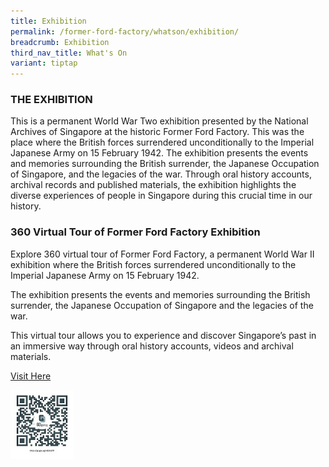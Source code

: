 ```yaml
---
title: Exhibition
permalink: /former-ford-factory/whatson/exhibition/
breadcrumb: Exhibition
third_nav_title: What's On
variant: tiptap
---
```

<h3>THE EXHIBITION</h3>
<p>This is a permanent World War Two exhibition presented by the National
Archives of Singapore at the historic Former Ford Factory. This was the
place where the British forces surrendered unconditionally to the Imperial
Japanese Army on 15 February 1942. The exhibition presents the events and
memories surrounding the British surrender, the Japanese Occupation of
Singapore, and the legacies of the war. Through oral history accounts,
archival records and published materials, the exhibition highlights the
diverse experiences of people in Singapore during this crucial time in
our history.</p>
<p></p>
<h3><strong>360 Virtual Tour of Former Ford Factory Exhibition</strong></h3>
<p></p>
<p>Explore 360 virtual tour of Former Ford Factory, a permanent World War
II exhibition where the British forces surrendered unconditionally to the
Imperial Japanese Army on 15 February 1942.</p>
<p>The exhibition presents the events and memories surrounding the British
surrender, the Japanese Occupation of Singapore and the legacies of the
war.</p>
<p>This virtual tour allows you to experience and discover Singapore’s past
in an immersive way through oral history accounts, videos and archival
materials.</p>
<p></p>
<p><a href="https://my.matterport.com/show/?m=WJfnmz7WMAT" rel="noopener noreferrer nofollow" target="_blank">Visit Here</a>
</p>
<div class="isomer-image-wrapper">
<img style="width: 20%;" height="auto" width="100%" alt="" src="/images/formerford/QR_code_to_FFF_360.jpg">
</div>
<p></p>